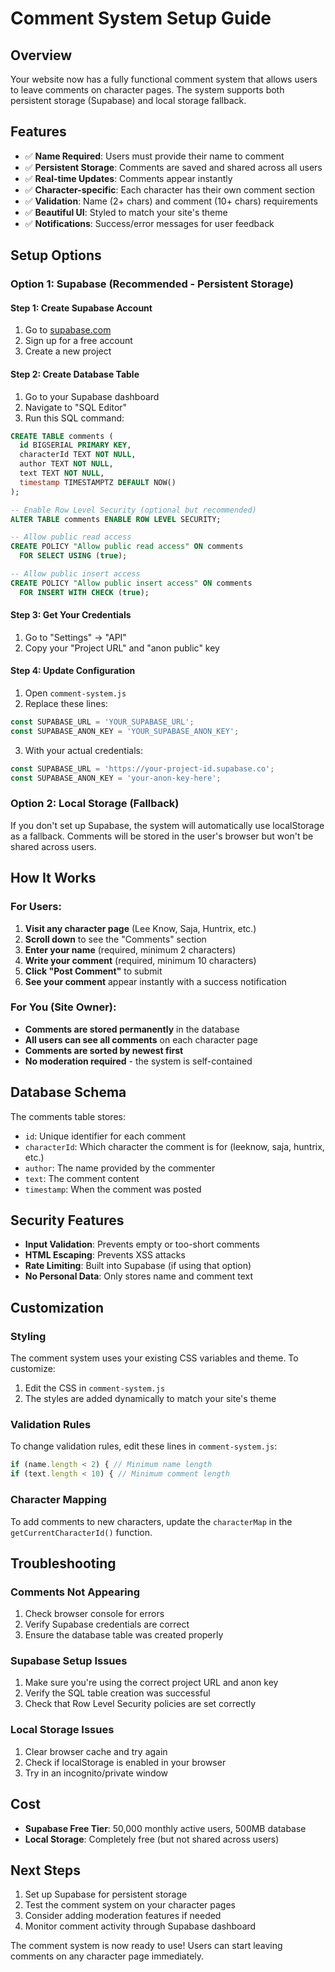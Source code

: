 # Comment System Setup Guide

## Overview
Your website now has a fully functional comment system that allows users to leave comments on character pages. The system supports both persistent storage (Supabase) and local storage fallback.

## Features
- ✅ **Name Required**: Users must provide their name to comment
- ✅ **Persistent Storage**: Comments are saved and shared across all users
- ✅ **Real-time Updates**: Comments appear instantly
- ✅ **Character-specific**: Each character has their own comment section
- ✅ **Validation**: Name (2+ chars) and comment (10+ chars) requirements
- ✅ **Beautiful UI**: Styled to match your site's theme
- ✅ **Notifications**: Success/error messages for user feedback

## Setup Options

### Option 1: Supabase (Recommended - Persistent Storage)

#### Step 1: Create Supabase Account
1. Go to [supabase.com](https://supabase.com)
2. Sign up for a free account
3. Create a new project

#### Step 2: Create Database Table
1. Go to your Supabase dashboard
2. Navigate to "SQL Editor"
3. Run this SQL command:

```sql
CREATE TABLE comments (
  id BIGSERIAL PRIMARY KEY,
  characterId TEXT NOT NULL,
  author TEXT NOT NULL,
  text TEXT NOT NULL,
  timestamp TIMESTAMPTZ DEFAULT NOW()
);

-- Enable Row Level Security (optional but recommended)
ALTER TABLE comments ENABLE ROW LEVEL SECURITY;

-- Allow public read access
CREATE POLICY "Allow public read access" ON comments
  FOR SELECT USING (true);

-- Allow public insert access
CREATE POLICY "Allow public insert access" ON comments
  FOR INSERT WITH CHECK (true);
```

#### Step 3: Get Your Credentials
1. Go to "Settings" → "API"
2. Copy your "Project URL" and "anon public" key

#### Step 4: Update Configuration
1. Open `comment-system.js`
2. Replace these lines:
```javascript
const SUPABASE_URL = 'YOUR_SUPABASE_URL';
const SUPABASE_ANON_KEY = 'YOUR_SUPABASE_ANON_KEY';
```
3. With your actual credentials:
```javascript
const SUPABASE_URL = 'https://your-project-id.supabase.co';
const SUPABASE_ANON_KEY = 'your-anon-key-here';
```

### Option 2: Local Storage (Fallback)
If you don't set up Supabase, the system will automatically use localStorage as a fallback. Comments will be stored in the user's browser but won't be shared across users.

## How It Works

### For Users:
1. **Visit any character page** (Lee Know, Saja, Huntrix, etc.)
2. **Scroll down** to see the "Comments" section
3. **Enter your name** (required, minimum 2 characters)
4. **Write your comment** (required, minimum 10 characters)
5. **Click "Post Comment"** to submit
6. **See your comment** appear instantly with a success notification

### For You (Site Owner):
- **Comments are stored permanently** in the database
- **All users can see all comments** on each character page
- **Comments are sorted by newest first**
- **No moderation required** - the system is self-contained

## Database Schema

The comments table stores:
- `id`: Unique identifier for each comment
- `characterId`: Which character the comment is for (leeknow, saja, huntrix, etc.)
- `author`: The name provided by the commenter
- `text`: The comment content
- `timestamp`: When the comment was posted

## Security Features

- **Input Validation**: Prevents empty or too-short comments
- **HTML Escaping**: Prevents XSS attacks
- **Rate Limiting**: Built into Supabase (if using that option)
- **No Personal Data**: Only stores name and comment text

## Customization

### Styling
The comment system uses your existing CSS variables and theme. To customize:
1. Edit the CSS in `comment-system.js`
2. The styles are added dynamically to match your site's theme

### Validation Rules
To change validation rules, edit these lines in `comment-system.js`:
```javascript
if (name.length < 2) { // Minimum name length
if (text.length < 10) { // Minimum comment length
```

### Character Mapping
To add comments to new characters, update the `characterMap` in the `getCurrentCharacterId()` function.

## Troubleshooting

### Comments Not Appearing
1. Check browser console for errors
2. Verify Supabase credentials are correct
3. Ensure the database table was created properly

### Supabase Setup Issues
1. Make sure you're using the correct project URL and anon key
2. Verify the SQL table creation was successful
3. Check that Row Level Security policies are set correctly

### Local Storage Issues
1. Clear browser cache and try again
2. Check if localStorage is enabled in your browser
3. Try in an incognito/private window

## Cost
- **Supabase Free Tier**: 50,000 monthly active users, 500MB database
- **Local Storage**: Completely free (but not shared across users)

## Next Steps
1. Set up Supabase for persistent storage
2. Test the comment system on your character pages
3. Consider adding moderation features if needed
4. Monitor comment activity through Supabase dashboard

The comment system is now ready to use! Users can start leaving comments on any character page immediately. 